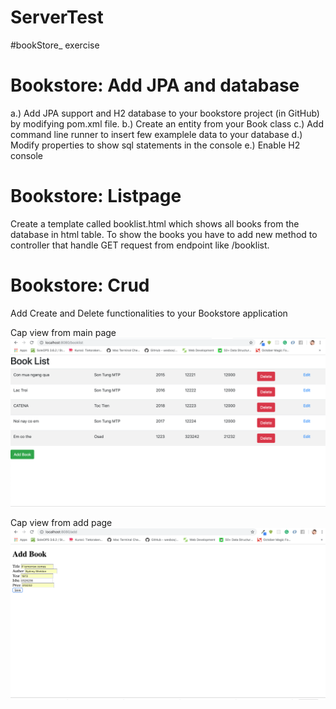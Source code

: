 # ServerTest
#bookStore_ exercise

# Bookstore: Add JPA and database
a.) Add JPA support and H2 database to your bookstore project (in GitHub) by modifying
pom.xml file.
b.) Create an entity from your Book class
c.) Add command line runner to insert few examplele data to your database
d.) Modify properties to show sql statements in the console
e.) Enable H2 console

# Bookstore: Listpage
Create a template called booklist.html which shows all books from the database in html table. To
show the books you have to add new method to controller that handle GET request from endpoint
like /booklist.

# Bookstore: Crud
Add Create and Delete functionalities to your Bookstore application


Cap view from main page
![Main_page](https://github.com/ashleynguci/ServerTest/blob/master/bookStore_/mainpage.png)

Cap view from add page
![Edit_page](https://github.com/ashleynguci/ServerTest/blob/master/bookStore_/editpage.png)
